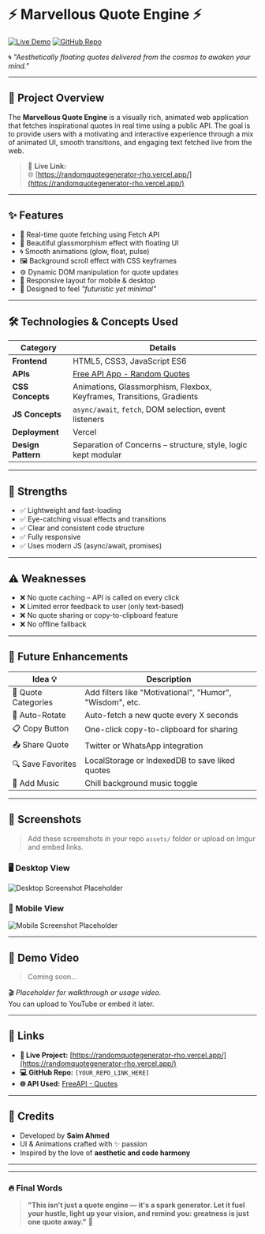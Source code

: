 # ⚡ Marvellous Quote Engine ⚡

[![Live Demo](https://img.shields.io/badge/Live-Demo-blueviolet?style=for-the-badge)](https://randomquotegenerator-rho.vercel.app/)
[![GitHub Repo](https://img.shields.io/badge/Source-Code-black?style=for-the-badge&logo=github)](https://github.com/Saimahmed78/10-Days-10-JS-Projects-Series/tree/main/Random-Quote-Generator)

🌀 _"Aesthetically floating quotes delivered from the cosmos to awaken your mind."_

---

## 🧠 Project Overview

The **Marvellous Quote Engine** is a visually rich, animated web application that fetches inspirational quotes in real time using a public API. The goal is to provide users with a motivating and interactive experience through a mix of animated UI, smooth transitions, and engaging text fetched live from the web.

> 🔗 **Live Link:**  
> 🌐 [https://randomquotegenerator-rho.vercel.app/](https://randomquotegenerator-rho.vercel.app/)

---

## ✨ Features

- 🎯 Real-time quote fetching using Fetch API
- 💫 Beautiful glassmorphism effect with floating UI
- 🌀 Smooth animations (glow, float, pulse)
- 🖼️ Background scroll effect with CSS keyframes
- ⚙️ Dynamic DOM manipulation for quote updates
- 🧵 Responsive layout for mobile & desktop
- 🧠 Designed to feel _"futuristic yet minimal"_

---

## 🛠️ Technologies & Concepts Used

| Category           | Details                                                               |
| ------------------ | --------------------------------------------------------------------- |
| **Frontend**       | HTML5, CSS3, JavaScript ES6                                           |
| **APIs**           | [Free API App - Random Quotes](https://freeapi.app/docs/#/quotes)     |
| **CSS Concepts**   | Animations, Glassmorphism, Flexbox, Keyframes, Transitions, Gradients |
| **JS Concepts**    | `async/await`, `fetch`, DOM selection, event listeners                |
| **Deployment**     | Vercel                                                                |
| **Design Pattern** | Separation of Concerns – structure, style, logic kept modular         |

---

## 💪 Strengths

- ✅ Lightweight and fast-loading
- ✅ Eye-catching visual effects and transitions
- ✅ Clear and consistent code structure
- ✅ Fully responsive
- ✅ Uses modern JS (async/await, promises)

---

## ⚠️ Weaknesses

- ❌ No quote caching – API is called on every click
- ❌ Limited error feedback to user (only text-based)
- ❌ No quote sharing or copy-to-clipboard feature
- ❌ No offline fallback

---

## 🚀 Future Enhancements

| Idea 💡             | Description                                              |
| ------------------- | -------------------------------------------------------- |
| 💬 Quote Categories | Add filters like "Motivational", "Humor", "Wisdom", etc. |
| 🔁 Auto-Rotate      | Auto-fetch a new quote every X seconds                   |
| 📋 Copy Button      | One-click copy-to-clipboard for sharing                  |
| 📤 Share Quote      | Twitter or WhatsApp integration                          |
| 🔍 Save Favorites   | LocalStorage or IndexedDB to save liked quotes           |
| 🎵 Add Music        | Chill background music toggle                            |

---

## 📸 Screenshots

> Add these screenshots in your repo `assets/` folder or upload on Imgur and embed links.

### 🖥️ Desktop View

![Desktop Screenshot Placeholder](https://via.placeholder.com/1000x600?text=Desktop+View)

### 📱 Mobile View

![Mobile Screenshot Placeholder](https://via.placeholder.com/400x800?text=Mobile+View)

---

## 🎥 Demo Video

> Coming soon...

🎬 _Placeholder for walkthrough or usage video._  
You can upload to YouTube or embed it later.

---

## 🔗 Links

- **🔗 Live Project:** [https://randomquotegenerator-rho.vercel.app/](https://randomquotegenerator-rho.vercel.app/)
- **💻 GitHub Repo:** `[YOUR_REPO_LINK_HERE]`
- **🌐 API Used:** [FreeAPI - Quotes](https://freeapi.app/docs/#/quotes)

---

## 🙌 Credits

- Developed by **Saim Ahmed**
- UI & Animations crafted with ✨ passion
- Inspired by the love of **aesthetic and code harmony**

---

---

### 🔥 Final Words

> **"This isn't just a quote engine — it's a spark generator. Let it fuel your hustle, light up your vision, and remind you: greatness is just one quote away."** 🚀
